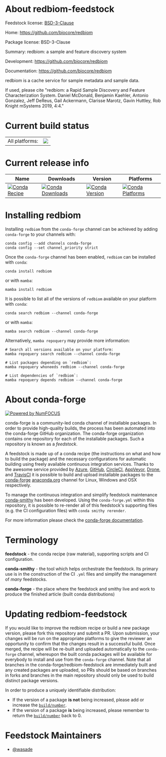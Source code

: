 About redbiom-feedstock
=======================

Feedstock license: [BSD-3-Clause](https://github.com/conda-forge/redbiom-feedstock/blob/main/LICENSE.txt)

Home: https://github.com/biocore/redbiom

Package license: BSD-3-Clause

Summary: redbiom: a sample and feature discovery system

Development: https://github.com/biocore/redbiom

Documentation: https://github.com/biocore/redbiom

redbiom is a cache service for sample metadata and sample data.

If used, please cite "redbiom: a Rapid Sample Discovery and Feature
Characterization System. Daniel McDonald, Benjamin Kaehler, Antonio
Gonzalez, Jeff DeReus, Gail Ackermann, Clarisse Marotz,
Gavin Huttley, Rob Knight mSystems 2019, 4:4."


Current build status
====================


<table><tr><td>All platforms:</td>
    <td>
      <a href="https://dev.azure.com/conda-forge/feedstock-builds/_build/latest?definitionId=8261&branchName=main">
        <img src="https://dev.azure.com/conda-forge/feedstock-builds/_apis/build/status/redbiom-feedstock?branchName=main">
      </a>
    </td>
  </tr>
</table>

Current release info
====================

| Name | Downloads | Version | Platforms |
| --- | --- | --- | --- |
| [![Conda Recipe](https://img.shields.io/badge/recipe-redbiom-green.svg)](https://anaconda.org/conda-forge/redbiom) | [![Conda Downloads](https://img.shields.io/conda/dn/conda-forge/redbiom.svg)](https://anaconda.org/conda-forge/redbiom) | [![Conda Version](https://img.shields.io/conda/vn/conda-forge/redbiom.svg)](https://anaconda.org/conda-forge/redbiom) | [![Conda Platforms](https://img.shields.io/conda/pn/conda-forge/redbiom.svg)](https://anaconda.org/conda-forge/redbiom) |

Installing redbiom
==================

Installing `redbiom` from the `conda-forge` channel can be achieved by adding `conda-forge` to your channels with:

```
conda config --add channels conda-forge
conda config --set channel_priority strict
```

Once the `conda-forge` channel has been enabled, `redbiom` can be installed with `conda`:

```
conda install redbiom
```

or with `mamba`:

```
mamba install redbiom
```

It is possible to list all of the versions of `redbiom` available on your platform with `conda`:

```
conda search redbiom --channel conda-forge
```

or with `mamba`:

```
mamba search redbiom --channel conda-forge
```

Alternatively, `mamba repoquery` may provide more information:

```
# Search all versions available on your platform:
mamba repoquery search redbiom --channel conda-forge

# List packages depending on `redbiom`:
mamba repoquery whoneeds redbiom --channel conda-forge

# List dependencies of `redbiom`:
mamba repoquery depends redbiom --channel conda-forge
```


About conda-forge
=================

[![Powered by
NumFOCUS](https://img.shields.io/badge/powered%20by-NumFOCUS-orange.svg?style=flat&colorA=E1523D&colorB=007D8A)](https://numfocus.org)

conda-forge is a community-led conda channel of installable packages.
In order to provide high-quality builds, the process has been automated into the
conda-forge GitHub organization. The conda-forge organization contains one repository
for each of the installable packages. Such a repository is known as a *feedstock*.

A feedstock is made up of a conda recipe (the instructions on what and how to build
the package) and the necessary configurations for automatic building using freely
available continuous integration services. Thanks to the awesome service provided by
[Azure](https://azure.microsoft.com/en-us/services/devops/), [GitHub](https://github.com/),
[CircleCI](https://circleci.com/), [AppVeyor](https://www.appveyor.com/),
[Drone](https://cloud.drone.io/welcome), and [TravisCI](https://travis-ci.com/)
it is possible to build and upload installable packages to the
[conda-forge](https://anaconda.org/conda-forge) [anaconda.org](https://anaconda.org/)
channel for Linux, Windows and OSX respectively.

To manage the continuous integration and simplify feedstock maintenance
[conda-smithy](https://github.com/conda-forge/conda-smithy) has been developed.
Using the ``conda-forge.yml`` within this repository, it is possible to re-render all of
this feedstock's supporting files (e.g. the CI configuration files) with ``conda smithy rerender``.

For more information please check the [conda-forge documentation](https://conda-forge.org/docs/).

Terminology
===========

**feedstock** - the conda recipe (raw material), supporting scripts and CI configuration.

**conda-smithy** - the tool which helps orchestrate the feedstock.
                   Its primary use is in the construction of the CI ``.yml`` files
                   and simplify the management of *many* feedstocks.

**conda-forge** - the place where the feedstock and smithy live and work to
                  produce the finished article (built conda distributions)


Updating redbiom-feedstock
==========================

If you would like to improve the redbiom recipe or build a new
package version, please fork this repository and submit a PR. Upon submission,
your changes will be run on the appropriate platforms to give the reviewer an
opportunity to confirm that the changes result in a successful build. Once
merged, the recipe will be re-built and uploaded automatically to the
`conda-forge` channel, whereupon the built conda packages will be available for
everybody to install and use from the `conda-forge` channel.
Note that all branches in the conda-forge/redbiom-feedstock are
immediately built and any created packages are uploaded, so PRs should be based
on branches in forks and branches in the main repository should only be used to
build distinct package versions.

In order to produce a uniquely identifiable distribution:
 * If the version of a package **is not** being increased, please add or increase
   the [``build/number``](https://docs.conda.io/projects/conda-build/en/latest/resources/define-metadata.html#build-number-and-string).
 * If the version of a package **is** being increased, please remember to return
   the [``build/number``](https://docs.conda.io/projects/conda-build/en/latest/resources/define-metadata.html#build-number-and-string)
   back to 0.

Feedstock Maintainers
=====================

* [@wasade](https://github.com/wasade/)

